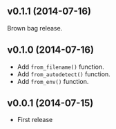 ## v0.1.1 (2014-07-16)

Brown bag release.

## v0.1.0 (2014-07-16)

- Add `from_filename()` function.
- Add `from_autodetect()` function.
- Add `from_env()` function.

## v0.0.1 (2014-07-15)

- First release
